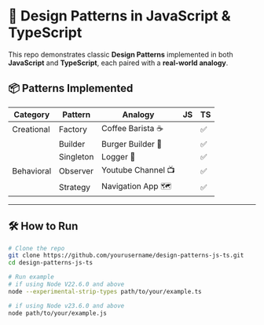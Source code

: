 # 🧠 Design Patterns in JavaScript & TypeScript

This repo demonstrates classic **Design Patterns** implemented in both **JavaScript** and **TypeScript**, each paired with a **real-world analogy**.

## 📦 Patterns Implemented

| Category   | Pattern   | Analogy            | JS  | TS  |
| ---------- | --------- | ------------------ | --- | --- |
| Creational | Factory   | Coffee Barista ☕  |     | ✅  |
|            | Builder   | Burger Builder 🍔  |     | ✅  |
|            | Singleton | Logger 📜          |     | ✅  |
| Behavioral | Observer  | Youtube Channel 📺 |     | ✅  |
|            | Strategy  | Navigation App 🗺️  |     | ✅  |

---

## 🛠️ How to Run

```bash
# Clone the repo
git clone https://github.com/yourusername/design-patterns-js-ts.git
cd design-patterns-js-ts

# Run example
# if using Node V22.6.0 and above
node --experimental-strip-types path/to/your/example.ts

# if using Node v23.6.0 and above
node path/to/your/example.js

```
